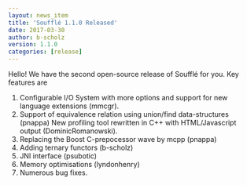 ```yaml
---
layout: news_item
title: 'Soufflé 1.1.0 Released'
date: 2017-03-30
author: b-scholz
version: 1.1.0
categories: [release]
---
```

Hello! We have the second open-source release of Soufflé for you. Key features are

1. Configurable I/O System with more options and support for new language
extensions (mmcgr).
2. Support of equivalence relation using union/find data-structures (pnappa)
New profiling tool rewritten in C++ with HTML/Javascript output
(DominicRomanowski).
3. Replacing the Boost C-prepocessor wave by mcpp (pnappa)
4. Adding ternary functors (b-scholz)
5. JNI interface (psubotic)
6. Memory optimisations (lyndonhenry)
7. Numerous bug fixes.
